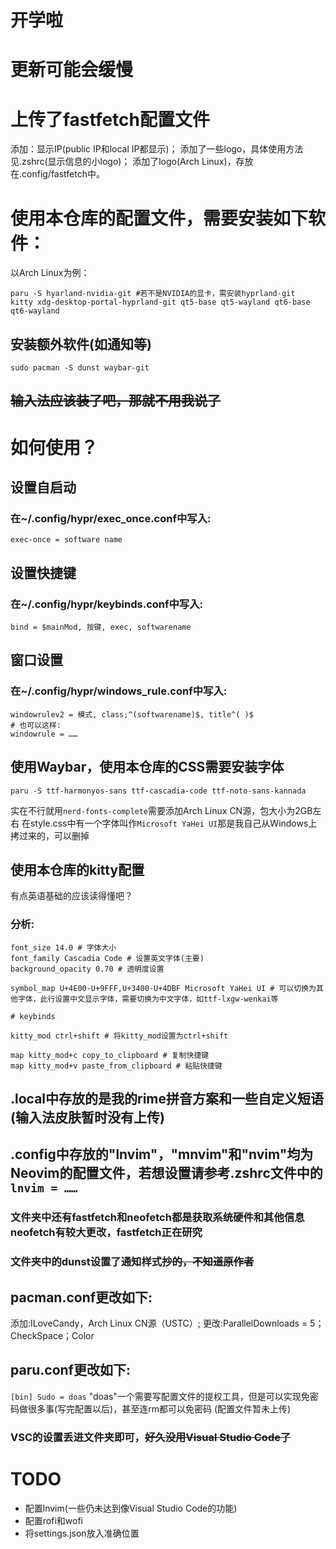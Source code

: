 # 开学啦
# 更新可能会缓慢

# 上传了fastfetch配置文件
添加：显示IP(public IP和local IP都显示)；
添加了一些logo，具体使用方法见.zshrc(显示信息的小logo)；
添加了logo(Arch Linux)，存放在.config/fastfetch中。

# 使用本仓库的配置文件，需要安装如下软件：
以Arch Linux为例：
```
paru -S hyarland-nvidia-git #若不是NVIDIA的显卡，需安装hyprland-git
kitty xdg-desktop-portal-hyprland-git qt5-base qt5-wayland qt6-base qt6-wayland
```
## 安装额外软件(如通知等)
```
sudo pacman -S dunst waybar-git
```
## ~~输入法应该装了吧，那就不用我说了~~
# 如何使用？
## 设置自启动
### 在~/.config/hypr/exec_once.conf中写入:
```
exec-once = software name
```
## 设置快捷键
### 在~/.config/hypr/keybinds.conf中写入:
```
bind = $mainMod, 按键, exec, softwarename
```
## 窗口设置
### 在~/.config/hypr/windows_rule.conf中写入:
```
windowrulev2 = 模式, class;^(softwarename)$, title^( )$
# 也可以这样:
windowrule = ……
```
## 使用Waybar，使用本仓库的CSS需要安装字体
```
paru -S ttf-harmonyos-sans ttf-cascadia-code ttf-noto-sans-kannada
```

实在不行就用`nerd-fonts-complete`需要添加Arch Linux CN源，包大小为2GB左右
在style.css中有一个字体叫作`Microsoft YaHei UI`那是我自己从Windows上拷过来的，可以删掉
## 使用本仓库的kitty配置
有点英语基础的应该读得懂吧？
### 分析:
```
font_size 14.0 # 字体大小
font_family Cascadia Code # 设置英文字体(主要)
background_opacity 0.70 # 透明度设置

symbol_map U+4E00-U+9FFF,U+3400-U+4DBF Microsoft YaHei UI # 可以切换为其他字体，此行设置中文显示字体，需要切换为中文字体，如ttf-lxgw-wenkai等

# keybinds

kitty_mod ctrl+shift # 将kitty_mod设置为ctrl+shift

map kitty_mod+c copy_to_clipboard # 复制快捷键
map kitty_mod+v paste_from_clipboard # 粘贴快捷键
```
## .local中存放的是我的rime拼音方案和一些自定义短语(输入法皮肤暂时没有上传)
## .config中存放的"lnvim"，"mnvim"和"nvim"均为Neovim的配置文件，若想设置请参考.zshrc文件中的`lnvim = ……`
### 文件夹中还有fastfetch和neofetch都是获取系统硬件和其他信息neofetch有较大更改，fastfetch正在研究
### 文件夹中的dunst设置了通知样式~~抄的，不知道原作者~~
## pacman.conf更改如下:
添加:ILoveCandy，Arch Linux CN源（USTC）;
更改:ParallelDownloads = 5；CheckSpace；Color
## paru.conf更改如下:
`
[bin]
Sudo = doas
`
"doas"一个需要写配置文件的提权工具，但是可以实现免密码做很多事(写完配置以后)，甚至连rm都可以免密码
(配置文件暂未上传)
### VSC的设置丢进文件夹即可，~~好久没用Visual Studio Code了~~
# TODO
- 配置lnvim(一些仍未达到像Visual Studio Code的功能)
- 配置rofi和wofi
- 将settings.json放入准确位置

